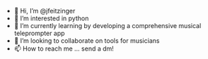 - 👋 Hi, I’m @jfeitzinger
- 👀 I’m interested in python
- 🌱 I’m currently learning by developing a comprehensive musical teleprompter app
- 💞️ I’m looking to collaborate on tools for musicians
- 📫 How to reach me ... send a dm!

<!---
jfeitzinger/jfeitzinger is a ✨ special ✨ repository because its `README.md` (this file) appears on your GitHub profile.
You can click the Preview link to take a look at your changes.
--->
